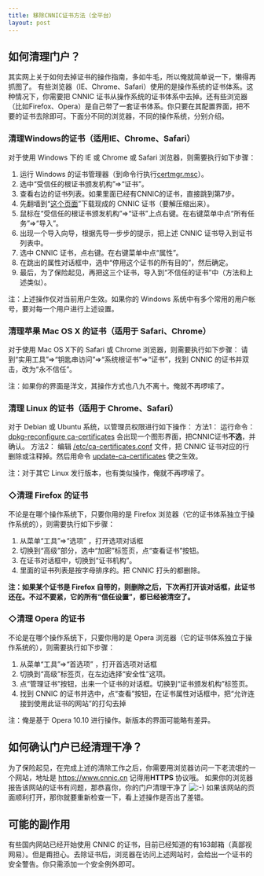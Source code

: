 ```yaml
---
title: 移除CNNIC证书方法（全平台）
layout: post
---
```

## 如何清理门户？

其实网上关于如何去掉证书的操作指南，多如牛毛，所以俺就简单说一下，懒得再抓图了。
有些浏览器（IE、Chrome、Safari）使用的是操作系统的证书体系。这种情况下，你需要把 CNNIC 证书从操作系统的证书体系中去掉。还有些浏览器（比如Firefox、Opera）是自己带了一套证书体系。你只要在其配置界面，把不要的证书去除即可。下面分不同的浏览器，不同的操作系统，分别介绍。

### 清理Windows的证书（适用IE、Chrome、Safari）

对于使用 Windows 下的 IE 或 Chrome 或 Safari 浏览器，则需要执行如下步骤：
1. 运行 Windows 的证书管理器（到命令行执行<span style="text-decoration: underline;">certmgr.msc</span>）。
2. 选中“受信任的根证书颁发机构”=>“证书”。
3. 查看右边的证书列表。如果里面已经有CNNIC的证书，直接跳到第7步。
4. 先翻墙到“<a href="https://code.google.com/p/program-think/downloads/detail?name=cnnic.7z" target="_blank" rel="nofollow">这个页面</a>”下载现成的 CNNIC 证书（要解压缩出来）。
5. 鼠标在“受信任的根证书颁发机构”=>“证书”上点右键。在右键菜单中点“所有任务”=>“导入”。
6. 出现一个导入向导，根据先导一步步的提示，把上述 CNNIC 证书导入到证书列表中。
7. 选中 CNNIC 证书，点右键。在右键菜单中点“属性”。
8. 在跳出的属性对话框中，选中“停用这个证书的所有目的”，然后确定。
9. 最后，为了保险起见，再把这三个证书，导入到“不信任的证书”中（方法和上述类似）。

注：上述操作仅对当前用户生效。如果你的 Windows 系统中有多个常用的用户帐号，要对每一个用户进行上述设置。

### 清理苹果 Mac OS X 的证书（适用于 Safari、Chrome）

对于使用 Mac OS X下的 Safari 或 Chrome 浏览器，则需要执行如下步骤：
请到“实用工具”=>“钥匙串访问”=>“系统根证书”=>“证书”，找到 CNNIC 的证书并双击，改为“永不信任”。

注：如果你的界面是洋文，其操作方式也八九不离十。俺就不再啰嗦了。

### 清理 Linux 的证书（适用于 Chrome、Safari）

对于 Debian 或 Ubuntu 系统，以管理员权限进行如下操作：
方法1：
运行命令：<span style="text-decoration: underline;">dpkg-reconfigure ca-certificates</span> 会出现一个图形界面，把CNNIC证书**不选**，并确认。
方法2：
编辑 <span style="text-decoration: underline;">/etc/ca-certificates.conf</span> 文件，把 CNNIC 证书对应的行删除或注释掉。然后用命令 <span style="text-decoration: underline;">update-ca-certificates</span> 使之生效。

注：对于其它 Linux 发行版本，也有类似操作，俺就不再啰嗦了。

### ◇清理 Firefox 的证书

不论是在哪个操作系统下，只要你用的是 Firefox 浏览器（它的证书体系独立于操作系统的），则需要执行如下步骤：
1. 从菜单“工具”=>“选项” ，打开选项对话框
2. 切换到“高级”部分，选中“加密”标签页，点“查看证书”按钮。
3. 在证书对话框中，切换到“证书机构”。
4. 里面的证书列表是按字母排序的。把 CNNIC 打头的都删除。

**注：如果某个证书是 Firefox 自带的，则删除之后，下次再打开该对话框，此证书还在。不过不要紧，它的所有“信任设置”，都已经被清空了。**

### ◇清理 Opera 的证书

不论是在哪个操作系统下，只要你用的是 Opera 浏览器（它的证书体系独立于操作系统的），则需要执行如下步骤：
1. 从菜单“工具”=>“首选项” ，打开首选项对话框
2. 切换到“高级”标签页，在左边选择“安全性”这项。
3. 点“管理证书”按钮，出来一个证书的对话框。切换到“证书颁发机构”标签页。
4. 找到 CNNIC 的证书并选中，点“查看”按钮，在证书属性对话框中，把“允许连接到使用此证书的网站”的打勾去掉

注：俺是基于 Opera 10.10 进行操作。新版本的界面可能略有差异。

<a name="head-4"></a>

## 如何确认门户已经清理干净？

为了保险起见，在完成上述的清除工作之后，你需要用浏览器访问一下老流氓的一个网站，地址是 <a href="https://www.cnnic.cn/" target="_blank" rel="nofollow">https://www.cnnic.cn</a> 记得用**HTTPS** 协议哦。
如果你的浏览器报告该网站的证书有问题，那恭喜你，你的门户清理干净了 <img src="http://w-zh.ml/wp-includes/images/smilies/icon_smile.gif" alt=":-)" class="wp-smiley" />
如果该网站的页面顺利打开，那你就要重新检查一下，看上述操作是否出了差错。

<a name="head-5"></a>

## 可能的副作用

有些国内网站已经开始使用 CNNIC 的证书，目前已经知道的有163邮箱（真鄙视网易）。但是甭担心。去除证书后，浏览器在访问上述网站时，会给出一个证书的安全警告。你只需添加一个安全例外即可。
